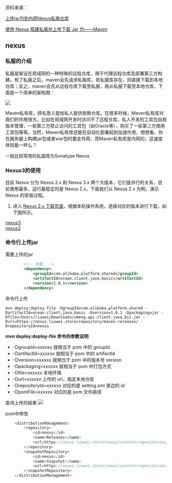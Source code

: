 资料来源：

[上传jar包到内网Nexus私服仓库](https://blog.csdn.net/m0_38001814/article/details/89494078)

[使用 Nexus 搭建私服并上传下载 Jar 包——Maven](http://zyxwmj.top/articles/2019/11/04/1572866911213.html)



## nexus

### 私服的介绍

私服是架设在局域网的一种特殊的远程仓库，用于代理远程仓库及部署第三方构建。有了私服之后，maven会先请求私服库，若私服库存在，则直接下载到本地仓库；反之，maven会先从远程仓库下载至私服，再从私服下载至本地仓库，下面是一个简单的架构图：

![](https://tva1.sinaimg.cn/large/e6c9d24ely1h2qexl02lpj21pq0hemyo.jpg)

Maven私有库，顾名思义是给私人提供依赖仓库。在很多时候，Maven私有库对我们的作用很大。比如在局域网开发时访问不了远程仓库，私人开发的工具包自我版本管理，一些第三方禁止访问的工具包（如Oracle等），购买了一些第三方商用工具包等等。当然，Maven私有库还能在自动化部署起到加速作用，想想看，你在服务器上构建jar包或者war包时要走外网，而Maven私有库是内网的，这速度体验能一样么？

一般比较常用的私服库为Sonatype Nexus

### Nexus3的使用

目前 Nexus 分为 Nexus 2.x 和 Nexus 3.x 两个大版本，它们是并行的关系，目前使用最多，运行最稳定的是 Nexus 2.x，下面我们以 Nexus 2.x 为例，演示 Nexus 的安装过程。

1.  进入 [Nexus 2.x 下载页面](http://help.sonatype.com/repomanager2/download#Download-NexusRepositoryManager2OSS)，根据本机操作系统，选择对应的版本进行下载，如下图所示。

[nexus3](https://help.sonatype.com/repomanager3/product-information/download)<br/>
[nexus2](https://help.sonatype.com/repomanager2/download#Download-NexusRepositoryManager2OSS)



### 命令行上传jar

需要上传的jar

~~~~xml
        <!-- 友盟  -->
        <dependency>
            <groupId>com.alibaba.platform.shared</groupId>
            <artifactId>ocean.client.java.basic</artifactId>
            <version>1.0.1</version>
        </dependency>
~~~~

命令行上传

~~~Shell
mvn deploy:deploy-file -DgroupId=com.alibaba.platform.shared -DartifactId=ocean.client.java.basic -Dversion=1.0.1 -Dpackaging=jar -Dfile=/Users/liuwei/Downloads/umeng.api.client.java.biz.jar -Durl=https://nexus.liuwei.store/repository/maven-releases/ -DrepositoryId=nexus
~~~

**mvn deploy:deploy-file 命令的参数说明**

- -DgroupId=xxxxxx 就相当于 pom 中的 groupId
- -DartifactId=xxxxxx 就相当于 pom 中的 artifactId
- -Dversion=xxxxxx 就相当于 pom 中的版本号 version
- -Dpackaging=xxxxxx 就相当于 pom 中打包方式
- -Dfile=xxxxxx 本地环境
- -Durl=xxxxxx 上传的 url，指定本地仓库
- -DrepositoryId=xxxxxx 对应的是 setting.xml 里边的 id
- -DpomFile=xxxxxx 对应的是 pom 文件路径

查询上传的结果
![](https://tva1.sinaimg.cn/large/e6c9d24ely1h2qf70bu8qj219w0apjsi.jpg)





pom中修改

~~~~java
    <distributionManagement>
        <repository>
            <id>nexus</id>
            <name>Releases</name>
            <url>https://nexus.liuwei.store/nexus/content/repositories/releases/</url>
        </repository>
        <snapshotRepository>
            <id>nexus</id>
            <name>Snapshot</name>
            <url>https://nexus.liuwei.store/nexus/content/repositories/snapshots/</url>
        </snapshotRepository>
    </distributionManagement>
~~~~

